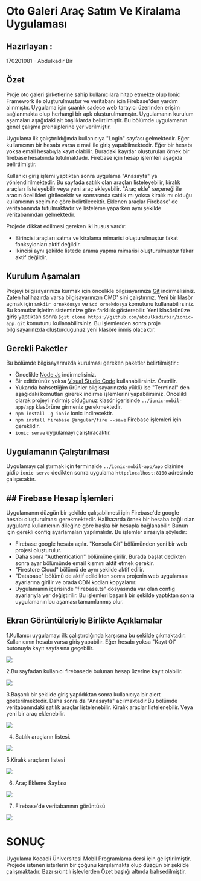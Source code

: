 # Oto Galeri Araç Satım Ve Kiralama Uygulaması
 
## Hazırlayan :
170201081 - Abdulkadir Bir

## Özet
 Proje oto galeri şirketlerine sahip kullanıcılara hitap etmekte olup Ionic Framework ile oluşturulmuştur ve veritabanı için Firebase'den yardım alınmıştır. Uygulama için şuanlık sadece web tarayıcı üzerinden erişim sağlanmakta olup herhangi bir apk oluşturulmamıştır. Uygulamanın kurulum aşamaları aşağıdaki alt başlıklarda belirtilmiştir. Bu bölümde uygulamanın genel çalışma prensiplerine yer verilmiştir.
 
 Uygulama ilk çalıştırıldığında kullanıcıya "Login" sayfası gelmektedir. Eğer kullanıcının bir hesabı varsa e mail ile giriş yapabilmektedir. Eğer bir hesabı yoksa email hesabıyla kayıt olabilir. Buradaki kayıtlar oluşturulan örnek bir firebase hesabında tutulmaktadır. Firebase için hesap işlemleri aşağıda belirtilmiştir.
 
 Kullanıcı giriş işlemi yaptıktan sonra uygulama "Anasayfa" ya yönlendirilmektedir. Bu sayfada satılık olan araçları listeleyebilir, kiralık araçları listeleyebilir veya yeni araç ekleyebilir. "Araç ekle" seçeneği ile aracın özellikleri girilecektir ve sonrasında satılık mı yoksa kiralık mı olduğu kullanıcının seçimine göre belirtilecektir. Eklenen araçlar Firebase' de veritabanında tutulmaktadır ve listeleme yaparken aynı şekilde veritabanından gelmektedir.
 
Projede dikkat edilmesi gereken iki husus vardır:
- Birincisi araçları satma ve kiralama mimarisi oluşturulmuştur fakat fonksyionları aktif değildir.
- İkincisi aynı şekilde listede arama yapma mimarisi oluşturulmuştur fakar aktif değildir.

## Kurulum Aşamaları 
Projeyi bilgisayarınıza kurmak için öncelikle bilgisayarınıza [Git](https://git-scm.com/downloads) indirmelisiniz. Zaten halihazırda varsa bilgisayarınızın CMD' sini çalıştırınız. Yeni bir klasör açmak için `$mkdir ornekdosya` ve `$cd ornekdosya` komutunu kullanabilirsiniz. Bu komutlar işletim sisteminize göre farklılık gösterebilir. Yeni klasörünüze giriş yaptıktan sonra `$git clone https://github.com/abdulkadirbir/ionic-app.git` komutunu kullanabilirsiniz. Bu işlemlerden sonra proje bilgisayarınızda oluşturduğunuz yeni klasöre inmiş olacaktır.

## Gerekli Paketler
Bu bölümde bilgisayarınızda kurulması gereken paketler belirtilmiştir :
- Öncelikle [Node Js](https://nodejs.org/en/) indirmelisiniz.
- Bir editörünüz yoksa [Visual Studio Code](https://code.visualstudio.com/) kullanabilirsiniz. Önerilir.
- Yukarıda bahsettiğim ürünler bilgisayarınızda yüklü ise "Terminal" den aşağıdaki komutları girerek indirme işlemlerini yapabilirsiniz. Öncelikli olarak projeyi indirmiş olduğunuz klasör içerisinde `../ionic-mobil-app/app` klasörüne girmeniz gerekmektedir.
- `npm install -g ionic` ionic indirecektir.
- `npm install firebase @angular/fire --save` Firebase işlemleri için gereklidir.
- `ionic serve` uygulamayı çalıştıracaktır.

## Uygulamanın Çalıştırılması
Uygulamayı çalıştırmak için terminalde `../ionic-mobil-app/app` dizinine gidip `ionic serve` dedikten sonra uygulama `http:localhost:8100` adresinde çalışacaktır. 

## ## Firebase Hesap İşlemleri
Uygulamanın düzgün bir şekilde çalışabilmesi için Firebase'de google hesabı oluşturulması gerekmektedir. Halihazırda örnek bir hesaba bağlı olan uygulama kullanıcının dileğine göre başka bir hesapla bağlanabilir. Bunun için gerekli config ayarlamaları yapılmalıdır. Bu işlemler sırasıyla şöyledir:
- Firebase google hesabı açılır. "Konsola Git" bölümünden yeni bir web projesi oluşturulur.
- Daha sonra "Authentication" bölümüne girilir. Burada başlat dedikten sonra ayar bölümünde email kısmını aktif etmek gerekir.
- "Firestore Cloud" bölümü de aynı şekilde aktif edilir.
- "Database" bölümü de aktif edildikten sonra projenin web uygulaması ayarlarına girilir ve orada CDN kodları kopyalanır.
- Uygulamanın içerisinde "firebase.ts" dosyasında var olan config ayarlarıyla yer değiştirilir. Bu işlemleri başarılı bir şekilde yaptıktan sonra uygulamanın bu aşaması tamamlanmış olur.

## Ekran Görüntüleriyle Birlikte Açıklamalar
1.Kullanıcı uygulamayı ilk çalıştırdığında karşısına bu şekilde çıkmaktadır. Kullanıcının hesabı varsa giriş yapabilir. Eğer hesabı yoksa "Kayıt Ol" butonuyla kayıt sayfasına geçebilir.

![](screenshots/Screenshot_12.png)

2.Bu sayfadan kullanıcı firebasede bulunan hesap üzerine kayıt olabilir.

![](screenshots/Screenshot_16.png)

3.Başarılı bir şekilde giriş yapıldıktan sonra kullanıcıya bir alert gösterilmektedir. Daha sonra da "Anasayfa" açılmaktadır.Bu bölümde veritabanındaki satılık araçlar listelenebilir. Kiralık araçlar listelenebilir. Veya yeni bir araç eklenebilir.

![](screenshots/Screenshots_14.png)

4. Satılık araçların listesi.

![](screenshots/Screenshot_13.png)

5.Kiralık araçların listesi

![](screenshots/Screenshot_14.png)

6. Araç Ekleme Sayfası

![](screenshots/Screenshot_15.png)

7. Firebase'de veritabanının görüntüsü

![](screenshots/Screenshot_17.png)


# SONUÇ 
Uygulama Kocaeli Üniversitesi Mobil Programlama dersi için geliştirilmiştir. Projede istenen isterlerin bir çoğunu karşılamakta olup düzgün bir şekilde çalışmaktadır. Bazı sıkıntılı işlevlerden Özet başlığı altında bahsedilmiştir.


 
